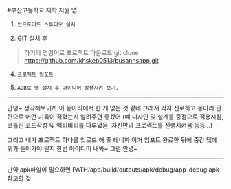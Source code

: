 #부산고등학교 재학 지원 앱

1.     안드로이드 스튜디오 설치
2. GIT 설치 후
> 하기의 명령어로 프로젝트 다운로드
> git clone https://github.com/khskeb0513/busanhsapp.git
4.     프로젝트 임포트
5.     ADB로 앱 설치 후 아이디어 발생시켜 보기.
---

안녕~
생각해보니까 이 동아리에서 한 게 없는 것 같네
그래서 각자 진로하고 동아리 관련으로 어떤 기록이 적혔는지 알려주면 좋겠어
(예 디자인 및 설계를 중점으로 적용시킴, 코틀린 코드작성 및 액티비티를 다루었음, 자신만의 프로젝트를 진행시켜봄 등등...)

그리고 내가 프로젝트 하나를 업로드 해 줄 테니까 이거 임포트 완료한 뒤에 중간 탭에 뭐가 들어가야 될지 한번 아이디어 내봐~
그럼 안녕~



---
만약 apk파일이 필요하면 PATH/app/build/outputs/apk/debug/app-debug.apk 참고할 것.
